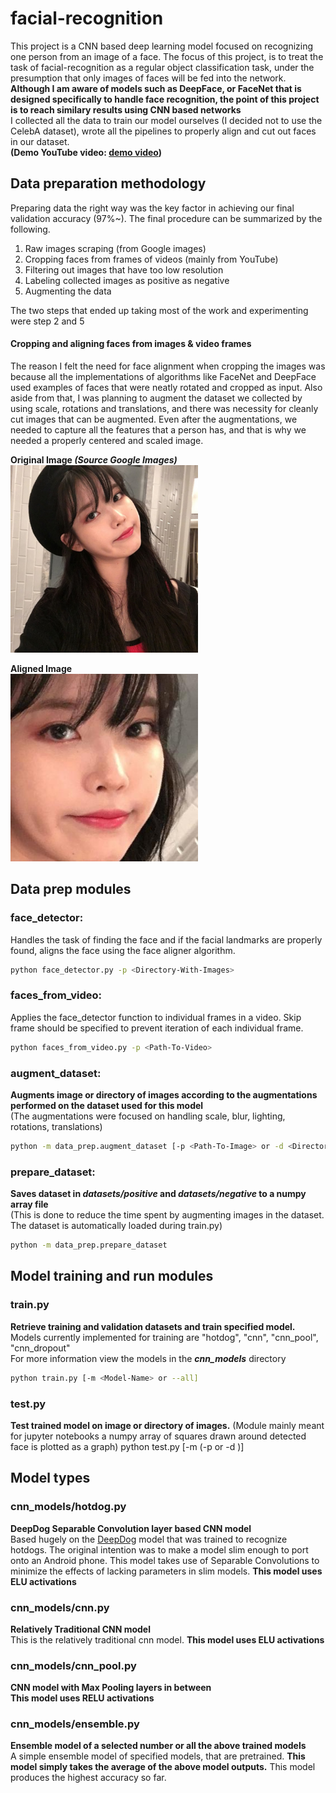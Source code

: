 # facial-recognition
This project is a CNN based deep learning model focused on recognizing one person from an image of a face. The focus of this project, is to treat the task of facial-recognition as a regular object classification task, under the presumption that only images of faces will be fed into the network. **Although I am aware of models such as DeepFace, or FaceNet that is designed specifically to handle face recognition, the point of this project is to reach similary results using CNN based networks**  
I collected all the data to train our model ourselves (I decided not to use the CelebA dataset), wrote all the pipelines to properly align and cut out faces in our dataset.  
**(Demo YouTube video: [demo video](https://youtu.be/xvfkDnFHwiU))**

## Data preparation methodology
Preparing data the right way was the key factor in achieving our final validation accuracy (97%~). The final procedure can be summarized by the following.  
1. Raw images scraping (from Google images)
2. Cropping faces from frames of videos (mainly from YouTube)
3. Filtering out images that have too low resolution
4. Labeling collected images as positive as negative
5. Augmenting the data  

The two steps that ended up taking most of the work and experimenting were step 2 and 5

#### Cropping and aligning faces from images & video frames
The reason I felt the need for face alignment when cropping the images was because all the implementations of algorithms like FaceNet and DeepFace used examples of faces that were neatly rotated and cropped as input. Also aside from that, I was planning to augment the dataset we collected by using scale, rotations and translations, and there was necessity for cleanly cut images that can be augmented. Even after the augmentations, we needed to capture all the features that a person has, and that is why we needed a properly centered and scaled image.  

**Original Image *(Source Google Images)***  
<img src="https://github.com/jhyang12345/facial-recognition/blob/master/examples/test2.jpg" width="300" alt="Original Image"/>  

**Aligned Image**  
<img src="https://github.com/jhyang12345/facial-recognition/blob/master/examples/output2.jpg"
width="300" alt="Aligned Image"/>

## Data prep modules

### face_detector:  
Handles the task of finding the face and if the facial landmarks are properly found, aligns the face using the face aligner algorithm.
```bash
python face_detector.py -p <Directory-With-Images>
```

### faces_from_video:  
Applies the face_detector function to individual frames in a video. Skip frame should be specified to prevent iteration of each individual frame.
```bash
python faces_from_video.py -p <Path-To-Video>
```

### augment_dataset:
**Augments image or directory of images according to the augmentations performed on the dataset used for this model**  
(The augmentations were focused on handling scale, blur, lighting, rotations, translations)
```bash
python -m data_prep.augment_dataset [-p <Path-To-Image> or -d <Directory-Of-Images>]
```

### prepare_dataset:
**Saves dataset in *datasets/positive* and *datasets/negative* to a numpy array file**  
(This is done to reduce the time spent by augmenting images in the dataset. The dataset is automatically loaded during train.py)
```bash
python -m data_prep.prepare_dataset
```


## Model training and run modules

### train.py
**Retrieve training and validation datasets and train specified model.**  
Models currently implemented for training are "hotdog", "cnn", "cnn_pool", "cnn_dropout"  
For more information view the models in the ***cnn_models*** directory
```bash
python train.py [-m <Model-Name> or --all]
```

### test.py
**Test trained model on image or directory of images.**
(Module mainly meant for jupyter notebooks a numpy array of squares drawn around detected face is plotted as a graph)
python test.py [-m <Model-Name> (-p <Path-To-Image> or -d <Directory-Of-Images>)]

## Model types  

### cnn_models/hotdog.py
**DeepDog Separable Convolution layer based CNN model**  
Based hugely on the [DeepDog](https://medium.com/@timanglade/how-hbos-silicon-valley-built-not-hotdog-with-mobile-tensorflow-keras-react-native-ef03260747f3) model that was trained to recognize hotdogs. The original intention was to make a model slim enough to port onto an Android phone. This model takes use of Separable Convolutions to minimize the effects of lacking parameters in slim models. **This model uses ELU activations**  
### cnn_models/cnn.py
**Relatively Traditional CNN model**  
This is the relatively traditional cnn model. **This model uses ELU activations**    
### cnn_models/cnn_pool.py  
**CNN model with Max Pooling layers in between**  
**This model uses RELU activations**  

### cnn_models/ensemble.py  
**Ensemble model of a selected number or all the above trained models**  
A simple ensemble model of specified models, that are pretrained. **This model simply takes the average of the above model outputs.**
This model produces the highest accuracy so far.
